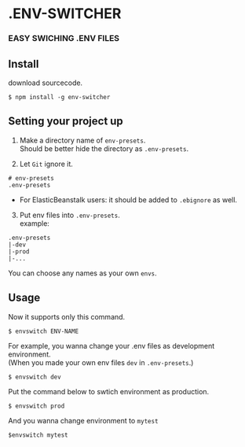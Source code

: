 
# .ENV-SWITCHER <br>
### EASY SWICHING .ENV FILES

## Install
download sourcecode.
```
$ npm install -g env-switcher
```

## Setting your project up
1. Make a directory name of `env-presets`.  
Should be better hide the directory as `.env-presets`.

2. Let `Git` ignore it.
```text
# env-presets
.env-presets
```
* For ElasticBeanstalk users: it should be added to `.ebignore` as well.

3. Put env files into `.env-presets`.  
example:
```text
.env-presets
|-dev
|-prod
|-...
```
You can choose any names as your own `envs`.
## Usage

Now it supports only this command.
```
$ envswitch ENV-NAME
```

For example, you wanna change your .env files as development environment.  
(When you made your own env files `dev` in `.env-presets`.)
```text
$ envswitch dev
```
Put the command below to swtich environment as production.
```text
$ envswitch prod
```
And you wanna change environment to `mytest`
```text
$envswitch mytest
```
